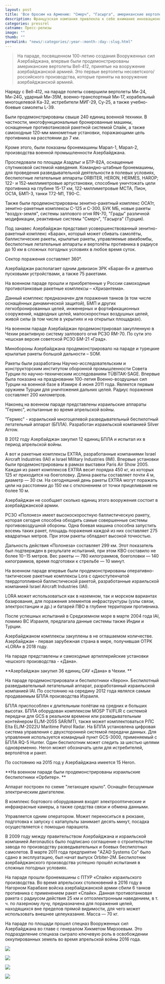 ```yaml
---
layout: post
title: 'Все бросим на Армению: "Смерч", "Гасырга", американские вертолеты и оружие возмездия...'
description: Французская компания привлекла к себе внимание инновационным проектом на микроконтроллете STM32F4 - графическом калькуляторе
categories: pressrel
catname: Пресс-релизы
image: ""
thumb: ""
permalink: "news/:categories/:year-:month-:day-:slug.html"
---
```

> На параде, посвященном 100-летию создания Вооруженных сил Азербайджана, впервые были продемонстрированы американские вертолеты Bell-412, принятые на вооружение азербайджанской армией. Это первые вертолеты несоветского/российского производства, которые приняты на вооружение азербайджанской армией.

Наряду с Bell-412, на параде полеты совершили вертолеты Ми-24, Ми-24G, ударный Ми-35M, военно-транспортный Ми-17, корабельный многоцелевой Ка-32, истребители МИГ-29, Су-25, а также учебно-боевые самолеты L-39.

Были продемонстрированы свыше 240 единиц военной техники. В частности, многофункциональные бронированные машины, оснащенные противотанковой ракетной системой Спайк, а также самоходные 120-мм минометные установки, поражающими цель противника на расстоянии до 7 км.

Кроме этого, были показаны бронемашины Марал-1, Марал-2, производства военной промышленности Азербайджана.

Проследовали по площади Азадлыг и БТР-82А, оснащенные спутниковой системой наведения. Командно-штабные бронемашины, для проведения разведывательной деятельности в полевых условиях, беспилотные летательные аппараты ORBITER, HERON, HERMES, HAROP; 122- и 152-миллиметровые артустановки, способные уничтожать цели противника на глубине 15-17 км, 122-миллиметровые МСТА, Пион, ОС1А, БМП-3, танки Т72-М1, Т90-С.

Также были продемонстрированы зенитно-ракетный комплекс ОСА1т, зенитно-ракетные комплексы С-125 и С-300, БУК МБ, новые ракеты "воздух-земля", системы залпового огня RN-70, "Грады" различной модификации, реактивные системы "Смерч", "Гасырга" (Турция).

Под занавес Азербайджан представил усовершенствованный зенитно-ракетный комплекс «Барак», который может сбивать самолёты, баллистические ракеты, крылатые ракеты, управляемые авиабомбы, беспилотные летательные аппараты и вертолёты противника в радиусе до 10 км в сложных погодных условиях в любое время суток.

Сектор поражения составляет 360°.

Азербайджан располагает одним дивизион ЗРК «Барак-8» и девятью пусковыми устройствами, а также 75 ракетами.

На военном параде прошли и приобретенные у России самоходные противотанковые ракетные комплексы – «Хризантема».

Данный комплекс предназначен для поражения танков (в том числе оснащённых динамической защитой), БМП и других легкобронированных целей, инженерных и фортификационных сооружений, надводных целей, малоскоростных воздушных целей, живой силы (в том числе в укрытиях и на открытых площадках).

На военном параде Азербайджан продемонстрировал закупленную в Чехии реактивную систему залпового огня РСЗО RM-70. По сути это чешская версия советской РСЗО БМ-21 «Град».

Минобороны Азербайджана продемонстрировало на параде и турецкие крылатые ракеты большой дальности – SOM. 

Ракеты были разработаны Научно-исследовательским и конструкторским институтом оборонной промышленности Совета Турции по научно-техническим исследованиям TÜBİTAK-SAGE. Впервые была показана на праздновании 100-летия Военно-воздушных сил Турции на военной базе в Измире 4 июня 2011 года. Является первым оружием Турции для уничтожения дальних целей. Радиус поражения составляет 200 километров.

Наконец на военном параде представлены израильские аппараты "Гермес", испытанные во время апрельской войны.

"Гермес" - израильский многоцелевой разведывательный беспилотный летательный аппарат (БПЛА). Разработан израильской компанией Silver Arrow.

В 2012 году Азербайджан закупил 12 единиц БПЛА и испытал их в период апрельской войны.

А вот и ракетные комплексы EXTRA, разработанные компаниями Israel Aircraft Industries (IAI) и Israel Military Industries (IMI). Впервые установки были продемонстрированы в рамках выставки Paris Air Show 2005. Каждая из ракет комплексов EXTRA весит порядка 450 кг, из которых 125 кг приходится на боеголовку. Длина ракеты составляет почти 4 м, диаметр — 30 см. На сегодняшний день ракеты EXTRA могут поражать цели на расстоянии до 150 км с отклонением от точки прицеливания не более 10 м.

Азербайджан не сообщает сколько единиц этого вооружения состоит в азербайджанской армии.

РСЗО «Полонез» имеет высокоскоростную баллистическую ракету, которая сегодня способна обходить самые совершенные системы противовоздушной обороны. Одна боевая машина способна запустить восемь таких ракет, площадь поражения каждой из них составляет 275 квадратных метров. При этом ракеты обладают высокой точностью.

Дальность действия «Полонеза» составляет 299 км. Этот показатель был подтвержден в результате испытаний, при этом КВО составило не более 10−15 метров. Вес ракеты — 780 килограммов, боеголовки — 140 килограммов, время подготовки к стрельбе — 10 минут.

На военном параде впервые были продемонстрированы оперативно-тактические ракетные комплексы Lora с одноступенчатой твердотопливной баллистической ракетой, разработанные израильской компанией Israel Aircraft Industries (IAI).

LORA может использоваться как в наземном, так и морском вариантах базирования, для поражения элементов инфраструктуры (узлы связи, электростанции и др.) и батарей ПВО в глубине территории противника.

После успешных испытаний в Средиземном море в марте 2004 года IAI, помимо ВС Израиля, предлагала данные системы также Индии и Турции.

Азербайджаном комплексы закуплены в не оглашаемом количестве. Азербайджан - первая зарубежная страна в мире, получившая ОТРК «LORA» в 2018 году.

На параде представлены и самоходные артиллерийские установки чешского производства - «Дана».

**Азербайджан закупил 36 единиц САУ «Дана» в Чехии.
**

На параде продемонстрировали и беспилотники «Херон». Беспилотный разведывательный летательный аппарат, разработанный израильской компанией IAI. По состоянию на середину 2012 года являлся самым продаваемым БПЛА производства Израиля.

БПЛА приспособлен к длительным полётам на средних и больших высотах. БПЛА оборудован комплексом MOSP TV/FLIR с системой передачи для GCS в реальном времени или разведывательным контейнером EL/M-2055 SAR/MTI, также может комплектоваться РЛС Elta EL/M-2022U Maritime Patrol Radar. На БПЛА установлена цифровая система управления с двухсторонней системой передачи данных. Для управления используется командный пункт GCS-3000, применяемый с БПЛА RQ-5 Hunter. Один беспилотник может следить за шестью целями одновременно. Heron может обозначать цели для истребителей, вертолётов и ракет.

По состоянию на 2015 год у Азербайджана имеется 15 Heron.

**На военном параде были продемонстрированы израильские беспилотники «Орбитер».
**

Аппарат построен по схеме "летающее крыло". Оснащён бесшумным электрическим двигателем.

В комплекс бортового оборудования входят электрооптические и инфракрасные камеры, а также средства связи и обмена данными.

Управляется одним оператором. Может переноситься в рюкзаке, подготовка к запуску с катапульты занимает десять минут, посадка осуществляется с помощью парашюта.

В 2009 году между правительством Азербайджана и израильской компанией Aeronautics было подписано соглашение о строительстве завода по производству разведывательных и боевых беспилотных самолетов. В марте 2011 года предприятие "AZAD Systems Co" было сдано в эксплуатацию, был начат выпуск Orbiter-2M. Беспилотник азербайджанского производства успешно прошёл испытания в сложных погодных условиях.

На параде прошли бронемашины с ПТУР «Спайк» израильского производства. Во время апрельских столкновений в 2016 году в Нагорном Карабахе войска азербайджанской армии сбили 6 танков противника с применением ракет «Спайк». Данная противотанковая ракета с радиусом действия 25 км и оптоэлектронным наведением, в т. ч. по лазерному лучу, предназначена для поражения целей, находящихся вне пределов прямой видимости, для чего может использовать внешнее целеуказание. Масса — 70 кг.

На параде по площади прошел спецназ Вооруженных сил Азербайджана во главе с генералом Хикметом Мирзоевым. Это подразделение спецназа сыграло ключевую роль в освобождении оккупированных земель во время апрельской войны 2016 года.

![](/img/uploads/293383_src.jpeg)

![](/img/uploads/293385_src.jpeg)

![](/img/uploads/293381_src.jpeg)

![](/img/uploads/293376_src.jpeg)
